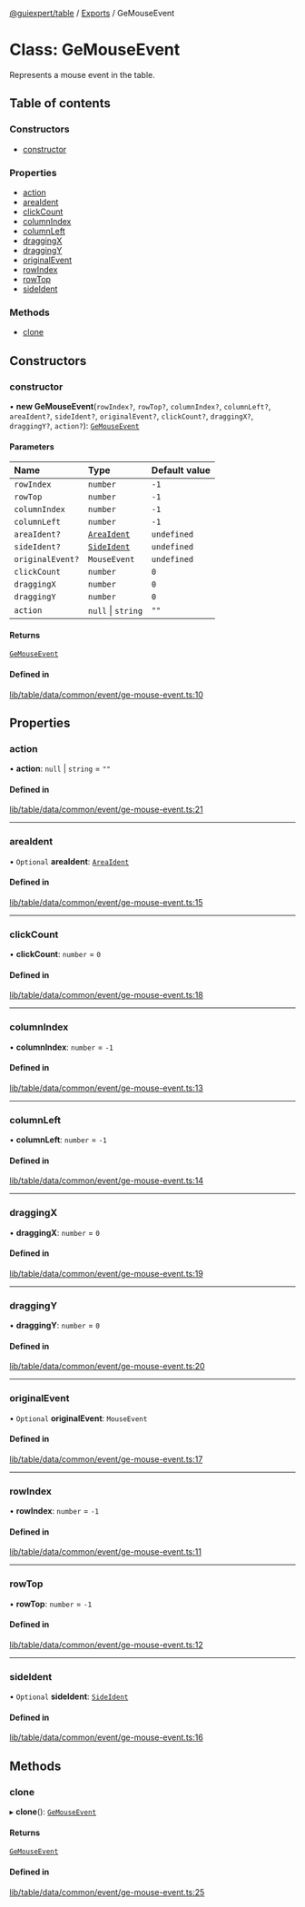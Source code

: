 [@guiexpert/table](../README.md) / [Exports](../modules.md) / GeMouseEvent

# Class: GeMouseEvent

Represents a mouse event in the table.

## Table of contents

### Constructors

- [constructor](GeMouseEvent.md#constructor)

### Properties

- [action](GeMouseEvent.md#action)
- [areaIdent](GeMouseEvent.md#areaident)
- [clickCount](GeMouseEvent.md#clickcount)
- [columnIndex](GeMouseEvent.md#columnindex)
- [columnLeft](GeMouseEvent.md#columnleft)
- [draggingX](GeMouseEvent.md#draggingx)
- [draggingY](GeMouseEvent.md#draggingy)
- [originalEvent](GeMouseEvent.md#originalevent)
- [rowIndex](GeMouseEvent.md#rowindex)
- [rowTop](GeMouseEvent.md#rowtop)
- [sideIdent](GeMouseEvent.md#sideident)

### Methods

- [clone](GeMouseEvent.md#clone)

## Constructors

### constructor

• **new GeMouseEvent**(`rowIndex?`, `rowTop?`, `columnIndex?`, `columnLeft?`, `areaIdent?`, `sideIdent?`, `originalEvent?`, `clickCount?`, `draggingX?`, `draggingY?`, `action?`): [`GeMouseEvent`](GeMouseEvent.md)

#### Parameters

| Name | Type | Default value |
| :------ | :------ | :------ |
| `rowIndex` | `number` | `-1` |
| `rowTop` | `number` | `-1` |
| `columnIndex` | `number` | `-1` |
| `columnLeft` | `number` | `-1` |
| `areaIdent?` | [`AreaIdent`](../modules.md#areaident) | `undefined` |
| `sideIdent?` | [`SideIdent`](../modules.md#sideident) | `undefined` |
| `originalEvent?` | `MouseEvent` | `undefined` |
| `clickCount` | `number` | `0` |
| `draggingX` | `number` | `0` |
| `draggingY` | `number` | `0` |
| `action` | ``null`` \| `string` | `""` |

#### Returns

[`GeMouseEvent`](GeMouseEvent.md)

#### Defined in

[lib/table/data/common/event/ge-mouse-event.ts:10](https://github.com/guiexperttable/ge-table/blob/65066c0/libs/table/src/lib/table/data/common/event/ge-mouse-event.ts#L10)

## Properties

### action

• **action**: ``null`` \| `string` = `""`

#### Defined in

[lib/table/data/common/event/ge-mouse-event.ts:21](https://github.com/guiexperttable/ge-table/blob/65066c0/libs/table/src/lib/table/data/common/event/ge-mouse-event.ts#L21)

___

### areaIdent

• `Optional` **areaIdent**: [`AreaIdent`](../modules.md#areaident)

#### Defined in

[lib/table/data/common/event/ge-mouse-event.ts:15](https://github.com/guiexperttable/ge-table/blob/65066c0/libs/table/src/lib/table/data/common/event/ge-mouse-event.ts#L15)

___

### clickCount

• **clickCount**: `number` = `0`

#### Defined in

[lib/table/data/common/event/ge-mouse-event.ts:18](https://github.com/guiexperttable/ge-table/blob/65066c0/libs/table/src/lib/table/data/common/event/ge-mouse-event.ts#L18)

___

### columnIndex

• **columnIndex**: `number` = `-1`

#### Defined in

[lib/table/data/common/event/ge-mouse-event.ts:13](https://github.com/guiexperttable/ge-table/blob/65066c0/libs/table/src/lib/table/data/common/event/ge-mouse-event.ts#L13)

___

### columnLeft

• **columnLeft**: `number` = `-1`

#### Defined in

[lib/table/data/common/event/ge-mouse-event.ts:14](https://github.com/guiexperttable/ge-table/blob/65066c0/libs/table/src/lib/table/data/common/event/ge-mouse-event.ts#L14)

___

### draggingX

• **draggingX**: `number` = `0`

#### Defined in

[lib/table/data/common/event/ge-mouse-event.ts:19](https://github.com/guiexperttable/ge-table/blob/65066c0/libs/table/src/lib/table/data/common/event/ge-mouse-event.ts#L19)

___

### draggingY

• **draggingY**: `number` = `0`

#### Defined in

[lib/table/data/common/event/ge-mouse-event.ts:20](https://github.com/guiexperttable/ge-table/blob/65066c0/libs/table/src/lib/table/data/common/event/ge-mouse-event.ts#L20)

___

### originalEvent

• `Optional` **originalEvent**: `MouseEvent`

#### Defined in

[lib/table/data/common/event/ge-mouse-event.ts:17](https://github.com/guiexperttable/ge-table/blob/65066c0/libs/table/src/lib/table/data/common/event/ge-mouse-event.ts#L17)

___

### rowIndex

• **rowIndex**: `number` = `-1`

#### Defined in

[lib/table/data/common/event/ge-mouse-event.ts:11](https://github.com/guiexperttable/ge-table/blob/65066c0/libs/table/src/lib/table/data/common/event/ge-mouse-event.ts#L11)

___

### rowTop

• **rowTop**: `number` = `-1`

#### Defined in

[lib/table/data/common/event/ge-mouse-event.ts:12](https://github.com/guiexperttable/ge-table/blob/65066c0/libs/table/src/lib/table/data/common/event/ge-mouse-event.ts#L12)

___

### sideIdent

• `Optional` **sideIdent**: [`SideIdent`](../modules.md#sideident)

#### Defined in

[lib/table/data/common/event/ge-mouse-event.ts:16](https://github.com/guiexperttable/ge-table/blob/65066c0/libs/table/src/lib/table/data/common/event/ge-mouse-event.ts#L16)

## Methods

### clone

▸ **clone**(): [`GeMouseEvent`](GeMouseEvent.md)

#### Returns

[`GeMouseEvent`](GeMouseEvent.md)

#### Defined in

[lib/table/data/common/event/ge-mouse-event.ts:25](https://github.com/guiexperttable/ge-table/blob/65066c0/libs/table/src/lib/table/data/common/event/ge-mouse-event.ts#L25)
